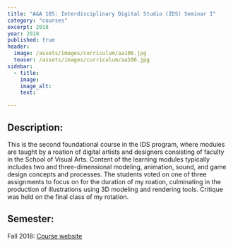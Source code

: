```yaml
---
title: "A&A 105: Interdisciplinary Digital Studio (IDS) Seminar I"
category: "courses"
excerpt: 2018
year: 2018
published: true
header:
  image: /assets/images/curriculum/aa106.jpg
  teaser: /assets/images/curriculum/aa106.jpg
sidebar:
  - title:
    image:
    image_alt:
    text:

---
```

## Description:

This is the second foundational course in the IDS program, where modules are  taught by a roation of digital artists and designers consisting of faculty in the School of Visual Arts. Content of the learning modules typically includes two and three-dimensional modeling, animation, sound, and game design concepts and processes. The students voted on one of three assignments to focus on for the duration of my roation, culminating in the production of illustrations using 3D modeling and rendering tools. Critique was held on the final class of my rotation.

## Semester:
Fall 2018: [Course website](http://michaelcollins.xyz/aa105-fa18--oer/)  